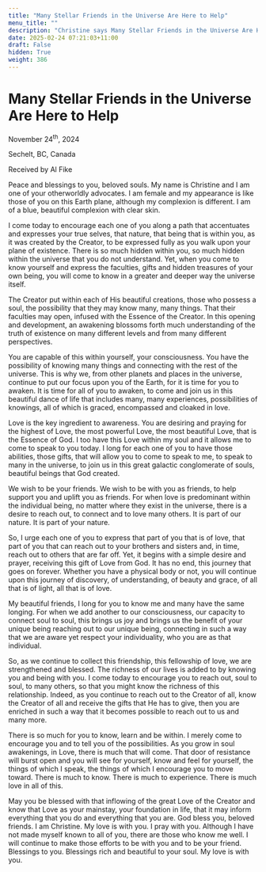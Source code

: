 ```yaml
---
title: "Many Stellar Friends in the Universe Are Here to Help"
menu_title: ""
description: "Christine says Many Stellar Friends in the Universe Are Here to Help"
date: 2025-02-24 07:21:03+11:00
draft: False
hidden: True
weight: 386
---
```

# Many Stellar Friends in the Universe Are Here to Help 

November 24<sup>th</sup>, 2024

Sechelt, BC, Canada

Received by Al Fike 

Peace and blessings to you, beloved souls. My name is Christine and I am one of your otherworldly advocates. I am female and my appearance is like those of you on this Earth plane, although my complexion is different. I am of a blue, beautiful complexion with clear skin.

I come today to encourage each one of you along a path that accentuates and expresses your true selves, that nature, that being that is within you, as it was created by the Creator, to be expressed fully as you walk upon your plane of existence. There is so much hidden within you, so much hidden within the universe that you do not understand. Yet, when you come to know yourself and express the faculties, gifts and hidden treasures of your own being, you will come to know in a greater and deeper way the universe itself.

The Creator put within each of His beautiful creations, those who possess a soul, the possibility that they may know many, many things. That their faculties may open, infused with the Essence of the Creator. In this opening and development, an awakening blossoms forth much understanding of the truth of existence on many different levels and from many different perspectives.

You are capable of this within yourself, your consciousness. You have the possibility of knowing many things and connecting with the rest of the universe. This is why we, from other planets and places in the universe, continue to put our focus upon you of the Earth, for it is time for you to awaken. It is time for all of you to awaken, to come and join us in this beautiful dance of life that includes many, many experiences, possibilities of knowings, all of which is graced, encompassed and cloaked in love.

Love is the key ingredient to awareness. You are desiring and praying for the highest of Love, the most powerful Love, the most beautiful Love, that is the Essence of God. I too have this Love within my soul and it allows me to come to speak to you today. I long for each one of you to have those abilities, those gifts, that will allow you to come to speak to me, to speak to many in the universe, to join us in this great galactic conglomerate of souls, beautiful beings that God created.

We wish to be your friends. We wish to be with you as friends, to help support you and uplift you as friends. For when love is predominant within the individual being, no matter where they exist in the universe, there is a desire to reach out, to connect and to love many others. It is part of our nature. It is part of your nature.

So, I urge each one of you to express that part of you that is of love, that part of you that can reach out to your brothers and sisters and, in time, reach out to others that are far off. Yet, it begins with a simple desire and prayer, receiving this gift of Love from God. It has no end, this journey that goes on forever. Whether you have a physical body or not, you will continue upon this journey of discovery, of understanding, of beauty and grace, of all that is of light, all that is of love.

My beautiful friends, I long for you to know me and many have the same longing. For when we add another to our consciousness, our capacity to connect soul to soul, this brings us joy and brings us the benefit of your unique being reaching out to our unique being, connecting in such a way that we are aware yet respect your individuality, who you are as that individual.

So, as we continue to collect this friendship, this fellowship of love, we are strengthened and blessed. The richness of our lives is added to by knowing you and being with you. I come today to encourage you to reach out, soul to soul, to many others, so that you might know the richness of this relationship. Indeed, as you continue to reach out to the Creator of all, know the Creator of all and receive the gifts that He has to give, then you are enriched in such a way that it becomes possible to reach out to us and many more.

There is so much for you to know, learn and be within. I merely come to encourage you and to tell you of the possibilities. As you grow in soul awakenings, in Love, there is much that will come. That door of resistance will burst open and you will see for yourself, know and feel for yourself, the things of which I speak, the things of which I encourage you to move toward. There is much to know. There is much to experience. There is much love in all of this. 

May you be blessed with that inflowing of the great Love of the Creator and know that Love as your mainstay, your foundation in life, that it may inform everything that you do and everything that you are. God bless you, beloved friends. I am Christine. My love is with you. I pray with you. Although I have not made myself known to all of you, there are those who know me well. I will continue to make those efforts to be with you and to be your friend. Blessings to you. Blessings rich and beautiful to your soul. My love is with you.